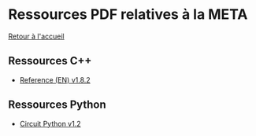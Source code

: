 
# Ressources PDF relatives à la META

[Retour à l'accueil](./../../README.MD)

## Ressources C++

- [Reference (EN) v1.8.2](./cpp/REFMETA-CPP-1.8.2.pdf)

## Ressources Python

- [Circuit Python v1.2](./python/REFMETA-PYTHON-1.2.pdf)
